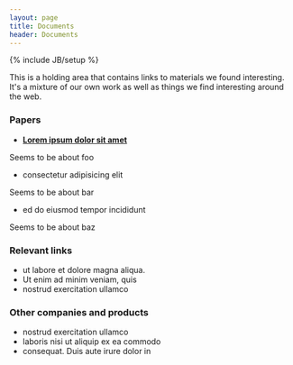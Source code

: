 ```yaml
---
layout: page
title: Documents
header: Documents
---
```

{% include JB/setup %}

This is a holding area that contains links to materials we found interesting.  It's a mixture of our own work as well as things we find interesting around the web.


### Papers

- **[Lorem ipsum dolor sit amet](#)**
    
Seems to be about foo

- consectetur adipisicing elit
    
Seems to be about bar

- ed do eiusmod tempor incididunt
    
Seems to be about baz


### Relevant links

- ut labore et dolore magna aliqua.
- Ut enim ad minim veniam, quis
- nostrud exercitation ullamco


### Other companies and products

- nostrud exercitation ullamco
- laboris nisi ut aliquip ex ea commodo
- consequat. Duis aute irure dolor in 
